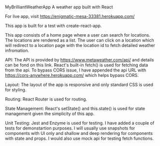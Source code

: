 MyBrilliantWeatherApp
A weather app built with React

For live app, visit https://enigmatic-mesa-33381.herokuapp.com/

This app is built for a test with create-react-app.

This app consists of a home page where a user can search for locations. The locations are rendered as a list. The user can click on a location which will redirect to a location page with the location id to fetch detailed weather infromation.

API: The API is provided by https://www.metaweather.com/api/ and details can be fond on this link. React's built-in fetch() is used for fetching data from the api. To bypass CORS issue, I have appended the api URL with https://cors-anywhere.herokuapp.com/ which helps bypass CORS.

Layout: The layout of the app is responsive and only standard CSS is used for styling.

Routing: React Router is used for routing.

State Management: React's setState() and this.state() is used for state management given the simplicity of this app.

Unit Testing: Jest and Enzyme is used for testing. I have added a couple of tests for demonstartion purposes. I will usually use snapshots for components with UI only and shallow and deep rendering for components with state and props. I would also use mock api for testing fetch functions.